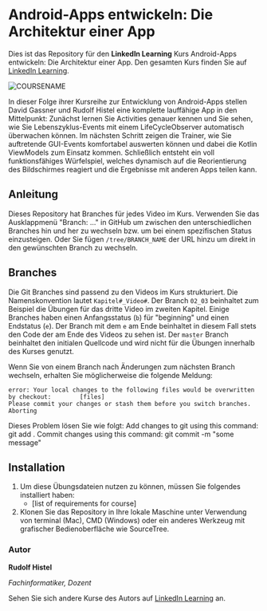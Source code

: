 # Android-Apps entwickeln: Die Architektur einer App

Dies ist das Repository für den **LinkedIn Learning** Kurs Android-Apps entwickeln: Die Architektur einer App. Den gesamten Kurs finden Sie auf [LinkedIn Learning][lil-course-url].

![COURSENAME][lil-thumbnail-url] 

In dieser Folge ihrer Kursreihe zur Entwicklung von Android-Apps stellen David Gassner und Rudolf Histel eine komplette lauffähige App in den Mittelpunkt: Zunächst lernen Sie Activities genauer kennen und Sie sehen, wie Sie Lebenszyklus-Events mit einem LifeCycleObserver automatisch überwachen können. Im nächsten Schritt zeigen die Trainer, wie Sie auftretende GUI-Events komfortabel auswerten können und dabei die Kotlin ViewModels zum Einsatz kommen. Schließlich entsteht ein voll funktionsfähiges Würfelspiel, welches dynamisch auf die Reorientierung des Bildschirmes reagiert und die Ergebnisse mit anderen Apps teilen kann.

## Anleitung

Dieses Repository hat Branches für jedes Video im Kurs. Verwenden Sie das Ausklappmenü "Branch: ..." in GitHub um zwischen den unterschiedlichen Branches hin und her zu wechseln bzw. um bei einem spezifischen Status einzusteigen. Oder Sie fügen `/tree/BRANCH_NAME` der URL hinzu um direkt in den gewünschten Branch zu wechseln.

## Branches

Die Git Branches sind passend zu den Videos im Kurs strukturiert. Die Namenskonvention lautet `Kapitel#_Video#`. Der Branch `02_03` beinhaltet zum Beispiel die Übungen für das dritte Video im zweiten Kapitel. 
Einige Branches haben einen Anfangsstatus (`b`) für "beginning" und einen Endstatus (`e`). Der Branch mit dem `e` am Ende beinhaltet in diesem Fall stets den Code der am Ende des Videos zu sehen ist. Der `master` Branch beinhaltet den initialen Quellcode und wird nicht für die Übungen innerhalb des Kurses genutzt.

Wenn Sie von einem Branch nach Änderungen zum nächsten Branch wechseln, erhalten Sie möglicherweise die folgende Meldung:

```
error: Your local changes to the following files would be overwritten by checkout:        [files]
Please commit your changes or stash them before you switch branches.
Aborting
```

Dieses Problem lösen Sie wie folgt:
    Add changes to git using this command: git add .
    Commit changes using this command: git commit -m "some message"

## Installation

1. Um diese Übungsdateien nutzen zu können, müssen Sie folgendes installiert haben:
   - [list of requirements for course]
2. Klonen Sie das Repository in Ihre lokale Maschine unter Verwendung von terminal (Mac), CMD (Windows) oder ein anderes Werkzeug mit grafischer Bedienoberfläche wie SourceTree.

### Autor

**Rudolf Histel**

_Fachinformatiker, Dozent_

Sehen Sie sich andere Kurse des Autors auf [LinkedIn Learning](https://www.linkedin.com/in/rudolfkasper) an.

[lil-course-url]: https://www.linkedin.com/learning/android-apps-entwickeln-die-architektur-einer-app-mit-kotlin/eine-komplette-android-app-kennenlernen-und-verstehen
[lil-thumbnail-url]: https://media-exp1.licdn.com/dms/image/C560DAQFUBfUuq8AO7Q/learning-public-crop_675_1200/0/1641816410220?e=1643367600&v=beta&t=U0rzz5jYby2zdbyEc5LMinYIO9pnRElbi2qMF9csJP4
